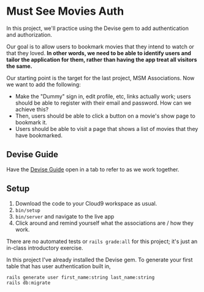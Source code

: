 # Must See Movies Auth

In this project, we'll practice using the Devise gem to add authentication and authorization.

Our goal is to allow users to bookmark movies that they intend to watch or that they loved. **In other words, we need to be able to identify users and tailor the application for them, rather than having the app treat all visitors the same.**

Our starting point is the target for the last project, MSM Associations. Now we want to add the following:

 - Make the "Dummy" sign in, edit profile, etc, links actually work; users should be able to register with their email and password. How can we achieve this?
 - Then, users should be able to click a button on a movie's show page to bookmark it.
 - Users should be able to visit a page that shows a list of movies that they have bookmarked.

## Devise Guide

Have the [Devise Guide](https://guides.firstdraft.com/authentication-and-authorization-with-devise.html) open in a tab to refer to as we work together.

## Setup

 1. Download the code to your Cloud9 workspace as usual.
 1. `bin/setup`
 1. `bin/server` and navigate to the live app
 1. Click around and remind yourself what the associations are / how they work.

There are no automated tests or `rails grade:all` for this project; it's just an in-class introductory exercise.

In this project I've already installed the Devise gem. To generate your first table that has user authentication built in,

```
rails generate user first_name:string last_name:string
rails db:migrate
```
